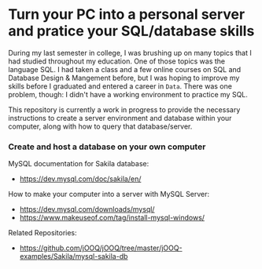 # Turn your PC into a personal server and pratice your SQL/database skills

During my last semester in college, I was brushing up on many topics that I had studied throughout my education. One of those topics was the language SQL. I had taken a class and a few online courses on SQL and Database Design & Mangement before, but I was hoping to improve my skills before I graduated and entered a career in ```Data```. There was one problem, though: I didn't have a working environment to practice my SQL.

This repository is currently a work in progress to provide the necessary instructions to create a server environment and database within your computer, along with how to query that database/server.

### Create and host a database on your own computer
MySQL documentation for Sakila database: 
- https://dev.mysql.com/doc/sakila/en/

How to make your computer into a server with MySQL Server:
- https://dev.mysql.com/downloads/mysql/
- https://www.makeuseof.com/tag/install-mysql-windows/

Related Repositories: 
- https://github.com/jOOQ/jOOQ/tree/master/jOOQ-examples/Sakila/mysql-sakila-db
